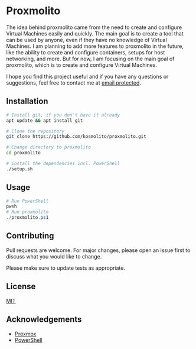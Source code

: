 # Proxmolito
The idea behind proxmolito came from the need to create and configure Virtual Machines easily and quickly. The main goal is to create a tool that can be used by anyone, even if they have no knowledge of Virtual Machines. I am planning to add more features to proxmolito in the future, like the ability to create and configure containers, setups for host networking, and more. But for now, I am focusing on the main goal of proxmolito, which is to create and configure Virtual Machines.

I hope you find this project useful and if you have any questions or suggestions, feel free to contact me at [email protected](mailto:said.karker@gmail.com).

## Installation
```bash
# Install git, if you don't have it already
apt update && apt install git

# Clone the repository
git clone https://github.com/kosmolito/proxmolito.git

# Change directory to proxmolito
cd proxmolito

# install the dependencies incl. PowerShell
./setup.sh
```

## Usage
```PowerShell
# Run PowerShell
pwsh
# Run proxmolito
./proxmolito.ps1
```

## Contributing
Pull requests are welcome. For major changes, please open an issue first to discuss what you would like to change.

Please make sure to update tests as appropriate.

## License
[MIT](https://choosealicense.com/licenses/mit/)

## Acknowledgements
* [Proxmox](https://www.proxmox.com/en/)
* [PowerShell](https://docs.microsoft.com/en-us/powershell/)


